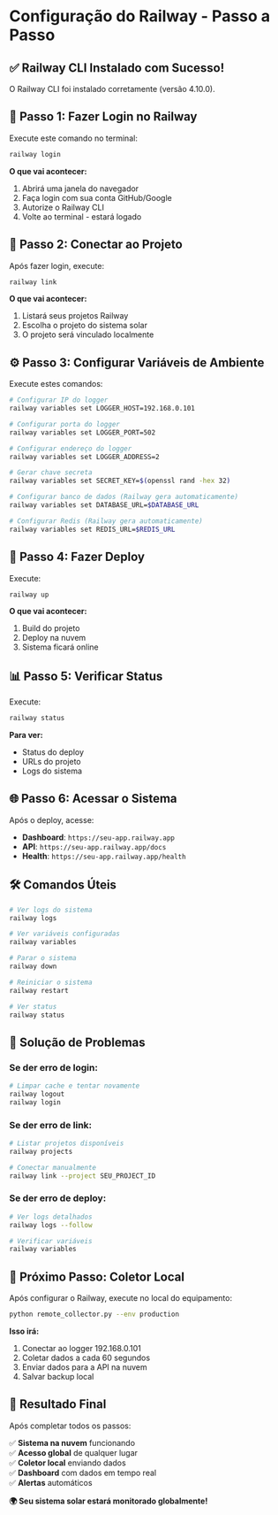 # Configuração do Railway - Passo a Passo

## ✅ Railway CLI Instalado com Sucesso!

O Railway CLI foi instalado corretamente (versão 4.10.0).

## 🔐 Passo 1: Fazer Login no Railway

Execute este comando no terminal:

```bash
railway login
```

**O que vai acontecer:**
1. Abrirá uma janela do navegador
2. Faça login com sua conta GitHub/Google
3. Autorize o Railway CLI
4. Volte ao terminal - estará logado

## 🚀 Passo 2: Conectar ao Projeto

Após fazer login, execute:

```bash
railway link
```

**O que vai acontecer:**
1. Listará seus projetos Railway
2. Escolha o projeto do sistema solar
3. O projeto será vinculado localmente

## ⚙️ Passo 3: Configurar Variáveis de Ambiente

Execute estes comandos:

```bash
# Configurar IP do logger
railway variables set LOGGER_HOST=192.168.0.101

# Configurar porta do logger
railway variables set LOGGER_PORT=502

# Configurar endereço do logger
railway variables set LOGGER_ADDRESS=2

# Gerar chave secreta
railway variables set SECRET_KEY=$(openssl rand -hex 32)

# Configurar banco de dados (Railway gera automaticamente)
railway variables set DATABASE_URL=$DATABASE_URL

# Configurar Redis (Railway gera automaticamente)
railway variables set REDIS_URL=$REDIS_URL
```

## 🔄 Passo 4: Fazer Deploy

Execute:

```bash
railway up
```

**O que vai acontecer:**
1. Build do projeto
2. Deploy na nuvem
3. Sistema ficará online

## 📊 Passo 5: Verificar Status

Execute:

```bash
railway status
```

**Para ver:**
- Status do deploy
- URLs do projeto
- Logs do sistema

## 🌐 Passo 6: Acessar o Sistema

Após o deploy, acesse:

- **Dashboard**: `https://seu-app.railway.app`
- **API**: `https://seu-app.railway.app/docs`
- **Health**: `https://seu-app.railway.app/health`

## 🛠️ Comandos Úteis

```bash
# Ver logs do sistema
railway logs

# Ver variáveis configuradas
railway variables

# Parar o sistema
railway down

# Reiniciar o sistema
railway restart

# Ver status
railway status
```

## 🚨 Solução de Problemas

### Se der erro de login:
```bash
# Limpar cache e tentar novamente
railway logout
railway login
```

### Se der erro de link:
```bash
# Listar projetos disponíveis
railway projects

# Conectar manualmente
railway link --project SEU_PROJECT_ID
```

### Se der erro de deploy:
```bash
# Ver logs detalhados
railway logs --follow

# Verificar variáveis
railway variables
```

## 📱 Próximo Passo: Coletor Local

Após configurar o Railway, execute no local do equipamento:

```bash
python remote_collector.py --env production
```

**Isso irá:**
1. Conectar ao logger 192.168.0.101
2. Coletar dados a cada 60 segundos
3. Enviar dados para a API na nuvem
4. Salvar backup local

## 🎯 Resultado Final

Após completar todos os passos:

✅ **Sistema na nuvem** funcionando  
✅ **Acesso global** de qualquer lugar  
✅ **Coletor local** enviando dados  
✅ **Dashboard** com dados em tempo real  
✅ **Alertas** automáticos  

**🌍 Seu sistema solar estará monitorado globalmente!**
